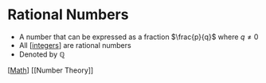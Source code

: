 # Rational Numbers

- A number that can be expressed as a fraction $\frac{p}{q}$ where $q \neq 0$
- All [[integers]] are rational numbers
- Denoted by ℚ

[[Math]] [[Number Theory]]

[//begin]: # "Autogenerated link references for markdown compatibility"
[integers]: integers "Integers"
[math]: math "Math"
[number-theory]: number-theory "Number Theory"
[//end]: # "Autogenerated link references"
